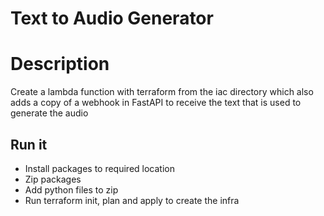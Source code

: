 # Text to Audio Generator

# Description
Create a lambda function with terraform from the iac directory which also adds a copy of a webhook in FastAPI to receive the text that is used to generate the audio

## Run it
* Install packages to required location 
* Zip packages
* Add python files to zip
* Run terraform init, plan and apply to create the infra

